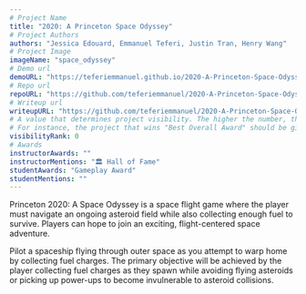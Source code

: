 ```yaml
---
# Project Name
title: "2020: A Princeton Space Odyssey"
# Project Authors
authors: "Jessica Edouard, Emmanuel Teferi, Justin Tran, Henry Wang"
# Project Image
imageName: "space_odyssey"
# Demo url
demoURL: "https://teferiemmanuel.github.io/2020-A-Princeton-Space-Odyssey/"
# Repo url
repoURL: "https://github.com/teferiemmanuel/2020-A-Princeton-Space-Odyssey"
# Writeup url
writeupURL: "https://github.com/teferiemmanuel/2020-A-Princeton-Space-Odyssey/blob/master/FinalWriteup.pdf"
# A value that determines project visibility. The higher the number, the closer it will appear to the top
# For instance, the project that wins "Best Overall Award" should be given the highest visibilityRank
visibilityRank: 0
# Awards
instructorAwards: ""
instructorMentions: "🏛️ Hall of Fame"
studentAwards: "Gameplay Award"
studentMentions: ""
---
```

Princeton 2020: A Space Odyssey is a space flight game where the player must navigate an ongoing asteroid field while also collecting enough fuel to survive. Players can hope to join an exciting, flight-centered space adventure.

Pilot a spaceship flying through outer space as you attempt to warp home by collecting fuel charges. The primary objective will be achieved by the player collecting fuel charges as they spawn while avoiding flying asteroids or picking up power-ups to become invulnerable to asteroid collisions.
